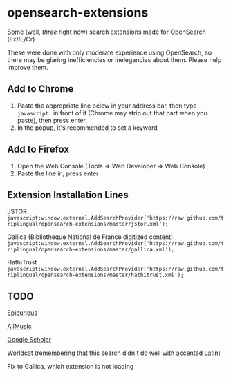 opensearch-extensions
==========================

Some (well, _three_ right now) search extensions made for OpenSearch (Fx/IE/Cr)

These were done with only moderate experience using OpenSearch, so there may be glaring inefficiencies or inelegancies about them. Please help improve them.


Add to Chrome
-------------

1. Paste the appropriate line below in your address bar, then type `javascript:` in front of it (Chrome may strip out that part when you paste), then press enter.
1. In the popup, it's recommended to set a keyword


Add to Firefox
--------------

1. Open the Web Console (Tools => Web Developer => Web Console)
1. Paste the line in, press enter


Extension Installation Lines
-------

JSTOR
`javascript:window.external.AddSearchProvider('https://raw.github.com/triplingual/opensearch-extensions/master/jstor.xml');`

Gallica (Bibliothèque National de France digitized content)
`javascript:window.external.AddSearchProvider('https://raw.github.com/triplingual/opensearch-extensions/master/gallica.xml');`

HathiTrust
`javascript:window.external.AddSearchProvider('https://raw.github.com/triplingual/opensearch-extensions/master/hathitrust.xml');`

TODO
-------

[Epicurious](https://epicurious.com)

[AllMusic](https://allmusic.com)

[Google Scholar](https://scholar.google.com)

[Worldcat](https://worldcat.org) (remembering that this search didn't do well with accented Latin)

Fix to Gallica, which extension is not loading
